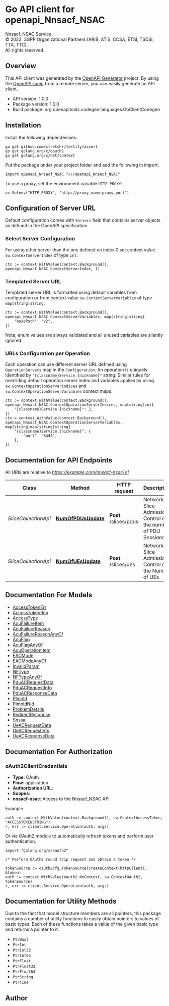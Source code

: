 # Go API client for openapi_Nnsacf_NSAC

Nnsacf_NSAC Service.  
© 2022, 3GPP Organizational Partners (ARIB, ATIS, CCSA, ETSI, TSDSI, TTA, TTC).  
All rights reserved.


## Overview
This API client was generated by the [OpenAPI Generator](https://openapi-generator.tech) project.  By using the [OpenAPI-spec](https://www.openapis.org/) from a remote server, you can easily generate an API client.

- API version: 1.0.0
- Package version: 1.0.0
- Build package: org.openapitools.codegen.languages.GoClientCodegen

## Installation

Install the following dependencies:

```shell
go get github.com/stretchr/testify/assert
go get golang.org/x/oauth2
go get golang.org/x/net/context
```

Put the package under your project folder and add the following in import:

```golang
import openapi_Nnsacf_NSAC "///openapi_Nnsacf_NSAC"
```

To use a proxy, set the environment variable `HTTP_PROXY`:

```golang
os.Setenv("HTTP_PROXY", "http://proxy_name:proxy_port")
```

## Configuration of Server URL

Default configuration comes with `Servers` field that contains server objects as defined in the OpenAPI specification.

### Select Server Configuration

For using other server than the one defined on index 0 set context value `sw.ContextServerIndex` of type `int`.

```golang
ctx := context.WithValue(context.Background(), openapi_Nnsacf_NSAC.ContextServerIndex, 1)
```

### Templated Server URL

Templated server URL is formatted using default variables from configuration or from context value `sw.ContextServerVariables` of type `map[string]string`.

```golang
ctx := context.WithValue(context.Background(), openapi_Nnsacf_NSAC.ContextServerVariables, map[string]string{
	"basePath": "v2",
})
```

Note, enum values are always validated and all unused variables are silently ignored.

### URLs Configuration per Operation

Each operation can use different server URL defined using `OperationServers` map in the `Configuration`.
An operation is uniquely identified by `"{classname}Service.{nickname}"` string.
Similar rules for overriding default operation server index and variables applies by using `sw.ContextOperationServerIndices` and `sw.ContextOperationServerVariables` context maps.

```golang
ctx := context.WithValue(context.Background(), openapi_Nnsacf_NSAC.ContextOperationServerIndices, map[string]int{
	"{classname}Service.{nickname}": 2,
})
ctx = context.WithValue(context.Background(), openapi_Nnsacf_NSAC.ContextOperationServerVariables, map[string]map[string]string{
	"{classname}Service.{nickname}": {
		"port": "8443",
	},
})
```

## Documentation for API Endpoints

All URIs are relative to *https://example.com/nnsacf-nsac/v1*

Class | Method | HTTP request | Description
------------ | ------------- | ------------- | -------------
*SliceCollectionApi* | [**NumOfPDUsUpdate**](docs/SliceCollectionApi.md#numofpdusupdate) | **Post** /slices/pdus | Network Slice Admission Control on the number of PDU Sessions
*SliceCollectionApi* | [**NumOfUEsUpdate**](docs/SliceCollectionApi.md#numofuesupdate) | **Post** /slices/ues | Network Slice Admission Control on the Number of UEs


## Documentation For Models

 - [AccessTokenErr](docs/AccessTokenErr.md)
 - [AccessTokenReq](docs/AccessTokenReq.md)
 - [AccessType](docs/AccessType.md)
 - [AcuFailureItem](docs/AcuFailureItem.md)
 - [AcuFailureReason](docs/AcuFailureReason.md)
 - [AcuFailureReasonAnyOf](docs/AcuFailureReasonAnyOf.md)
 - [AcuFlag](docs/AcuFlag.md)
 - [AcuFlagAnyOf](docs/AcuFlagAnyOf.md)
 - [AcuOperationItem](docs/AcuOperationItem.md)
 - [EACMode](docs/EACMode.md)
 - [EACModeAnyOf](docs/EACModeAnyOf.md)
 - [InvalidParam](docs/InvalidParam.md)
 - [NFType](docs/NFType.md)
 - [NFTypeAnyOf](docs/NFTypeAnyOf.md)
 - [PduACRequestData](docs/PduACRequestData.md)
 - [PduACRequestInfo](docs/PduACRequestInfo.md)
 - [PduACResponseData](docs/PduACResponseData.md)
 - [PlmnId](docs/PlmnId.md)
 - [PlmnIdNid](docs/PlmnIdNid.md)
 - [ProblemDetails](docs/ProblemDetails.md)
 - [RedirectResponse](docs/RedirectResponse.md)
 - [Snssai](docs/Snssai.md)
 - [UeACRequestData](docs/UeACRequestData.md)
 - [UeACRequestInfo](docs/UeACRequestInfo.md)
 - [UeACResponseData](docs/UeACResponseData.md)


## Documentation For Authorization



### oAuth2ClientCredentials


- **Type**: OAuth
- **Flow**: application
- **Authorization URL**: 
- **Scopes**: 
 - **nnsacf-nsac**: Access to the Nnsacf_NSAC API

Example

```golang
auth := context.WithValue(context.Background(), sw.ContextAccessToken, "ACCESSTOKENSTRING")
r, err := client.Service.Operation(auth, args)
```

Or via OAuth2 module to automatically refresh tokens and perform user authentication.

```golang
import "golang.org/x/oauth2"

/* Perform OAuth2 round trip request and obtain a token */

tokenSource := oauth2cfg.TokenSource(createContext(httpClient), &token)
auth := context.WithValue(oauth2.NoContext, sw.ContextOAuth2, tokenSource)
r, err := client.Service.Operation(auth, args)
```


## Documentation for Utility Methods

Due to the fact that model structure members are all pointers, this package contains
a number of utility functions to easily obtain pointers to values of basic types.
Each of these functions takes a value of the given basic type and returns a pointer to it:

* `PtrBool`
* `PtrInt`
* `PtrInt32`
* `PtrInt64`
* `PtrFloat`
* `PtrFloat32`
* `PtrFloat64`
* `PtrString`
* `PtrTime`

## Author



